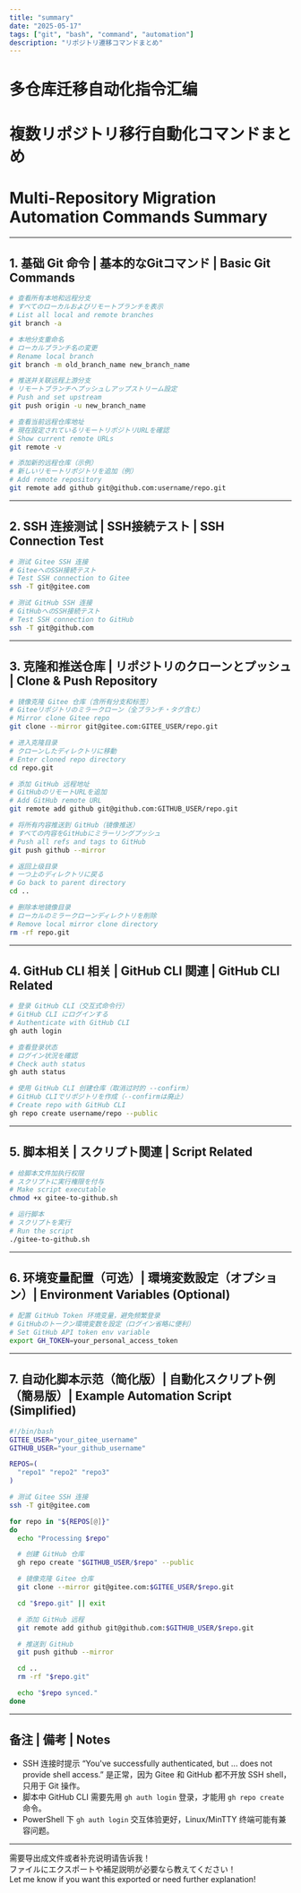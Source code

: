 ```yaml
---
title: "summary"
date: "2025-05-17"
tags: ["git", "bash", "command", "automation"]
description: "リポジトリ遷移コマンドまとめ"
---
```


# 多仓库迁移自动化指令汇编  

# 複数リポジトリ移行自動化コマンドまとめ  

# Multi-Repository Migration Automation Commands Summary

---

## 1. 基础 Git 命令 | 基本的なGitコマンド | Basic Git Commands

```bash
# 查看所有本地和远程分支
# すべてのローカルおよびリモートブランチを表示
# List all local and remote branches
git branch -a

# 本地分支重命名
# ローカルブランチ名の変更
# Rename local branch
git branch -m old_branch_name new_branch_name

# 推送并关联远程上游分支
# リモートブランチへプッシュしアップストリーム設定
# Push and set upstream
git push origin -u new_branch_name

# 查看当前远程仓库地址
# 現在設定されているリモートリポジトリURLを確認
# Show current remote URLs
git remote -v

# 添加新的远程仓库（示例）
# 新しいリモートリポジトリを追加（例）
# Add remote repository
git remote add github git@github.com:username/repo.git
```

---

## 2. SSH 连接测试 | SSH接続テスト | SSH Connection Test

```bash
# 测试 Gitee SSH 连接
# GiteeへのSSH接続テスト
# Test SSH connection to Gitee
ssh -T git@gitee.com

# 测试 GitHub SSH 连接
# GitHubへのSSH接続テスト
# Test SSH connection to GitHub
ssh -T git@github.com
```

---

## 3. 克隆和推送仓库 | リポジトリのクローンとプッシュ | Clone & Push Repository

```bash
# 镜像克隆 Gitee 仓库（含所有分支和标签）
# Giteeリポジトリのミラークローン（全ブランチ・タグ含む）
# Mirror clone Gitee repo
git clone --mirror git@gitee.com:GITEE_USER/repo.git

# 进入克隆目录
# クローンしたディレクトリに移動
# Enter cloned repo directory
cd repo.git

# 添加 GitHub 远程地址
# GitHubのリモートURLを追加
# Add GitHub remote URL
git remote add github git@github.com:GITHUB_USER/repo.git

# 将所有内容推送到 GitHub（镜像推送）
# すべての内容をGitHubにミラーリングプッシュ
# Push all refs and tags to GitHub
git push github --mirror

# 返回上级目录
# 一つ上のディレクトリに戻る
# Go back to parent directory
cd ..

# 删除本地镜像目录
# ローカルのミラークローンディレクトリを削除
# Remove local mirror clone directory
rm -rf repo.git
```

---

## 4. GitHub CLI 相关 | GitHub CLI 関連 | GitHub CLI Related

```bash
# 登录 GitHub CLI（交互式命令行）
# GitHub CLI にログインする
# Authenticate with GitHub CLI
gh auth login

# 查看登录状态
# ログイン状況を確認
# Check auth status
gh auth status

# 使用 GitHub CLI 创建仓库（取消过时的 --confirm）
# GitHub CLIでリポジトリを作成（--confirmは廃止）
# Create repo with GitHub CLI
gh repo create username/repo --public
```

---

## 5. 脚本相关 | スクリプト関連 | Script Related

```bash
# 给脚本文件加执行权限
# スクリプトに実行権限を付与
# Make script executable
chmod +x gitee-to-github.sh

# 运行脚本
# スクリプトを実行
# Run the script
./gitee-to-github.sh
```

---

## 6. 环境变量配置（可选）| 環境変数設定（オプション）| Environment Variables (Optional)

```bash
# 配置 GitHub Token 环境变量，避免频繁登录
# GitHubのトークン環境変数を設定（ログイン省略に便利）
# Set GitHub API token env variable
export GH_TOKEN=your_personal_access_token
```

---

## 7. 自动化脚本示范（简化版）| 自動化スクリプト例（簡易版）| Example Automation Script (Simplified)

```bash
#!/bin/bash
GITEE_USER="your_gitee_username"
GITHUB_USER="your_github_username"

REPOS=(
  "repo1" "repo2" "repo3"
)

# 测试 Gitee SSH 连接
ssh -T git@gitee.com

for repo in "${REPOS[@]}"
do
  echo "Processing $repo"

  # 创建 GitHub 仓库
  gh repo create "$GITHUB_USER/$repo" --public

  # 镜像克隆 Gitee 仓库
  git clone --mirror git@gitee.com:$GITEE_USER/$repo.git

  cd "$repo.git" || exit

  # 添加 GitHub 远程
  git remote add github git@github.com:$GITHUB_USER/$repo.git

  # 推送到 GitHub
  git push github --mirror

  cd ..
  rm -rf "$repo.git"

  echo "$repo synced."
done
```

---

## 备注 | 備考 | Notes

- SSH 连接时提示 “You've successfully authenticated, but ... does not provide shell access.” 是正常，因为 Gitee 和 GitHub 都不开放 SSH shell，只用于 Git 操作。  
- 脚本中 GitHub CLI 需要先用 `gh auth login` 登录，才能用 `gh repo create` 命令。  
- PowerShell 下 `gh auth login` 交互体验更好，Linux/MinTTY 终端可能有兼容问题。  

---

需要导出成文件或者补充说明请告诉我！  
ファイルにエクスポートや補足説明が必要なら教えてください！  
Let me know if you want this exported or need further explanation!  
